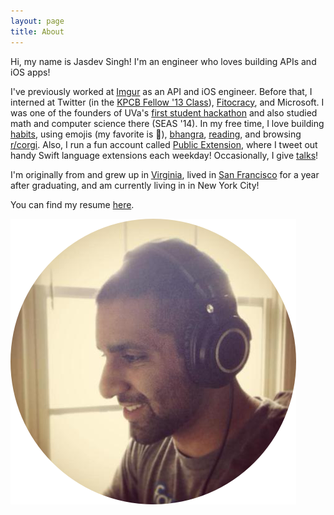 ```yaml
---
layout: page
title: About
---
```


Hi, my name is Jasdev Singh! I'm an engineer who loves building APIs and iOS apps!

I've previously worked at [Imgur](http://imgur.com) as an API and iOS engineer. Before that, I interned at Twitter (in the [KPCB Fellow '13 Class](http://kpcbfellows.com)), [Fitocracy](https://www.fitocracy.com), and Microsoft. I was one of the founders of UVa's [first student hackathon](http://hackuva.io) and also studied math and computer science there (SEAS '14). In my free time, I love building [habits](https://www.coach.me/users/3140daf3d432d7f0065b), using emojis (my favorite is 🚀), [bhangra](https://youtu.be/vXgF-Ezg78c?t=15s), [reading](/reading-list/), and browsing [r/corgi](http://imgur.com/r/corgi/top). Also, I run a fun account called [Public Extension](https://twitter.com/publicextension), where I tweet out handy Swift language extensions each weekday! Occasionally, I give [talks](https://github.com/Jasdev/talks)!

I'm originally from and grew up in [Virginia](http://en.wikipedia.org/wiki/Fairfax_Station,_Virginia), lived in [San Francisco](http://en.wikipedia.org/wiki/San_Francisco) for a year after graduating, and am currently living in in New York City!

You can find my resume [here](/public/resume.pdf).

![](/public/images/about-pic.png)
